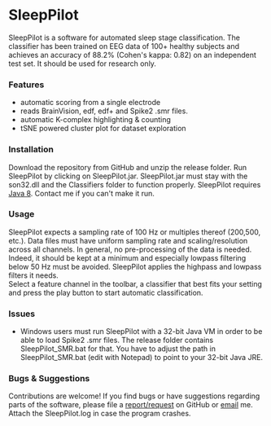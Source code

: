 # SleepPilot #

SleepPilot is a software for automated sleep stage classification. 
The classifier has been trained on EEG data of 100+ healthy subjects and achieves an accuracy of 88.2% (Cohen's kappa: 0.82) on an independent test set. 
It should be used for research only. 

### Features ###
* automatic scoring from a single electrode
* reads BrainVision, edf, edf+ and Spike2 .smr files.
* automatic K-complex highlighting & counting
* tSNE powered cluster plot for dataset exploration 
 
### Installation ###
Download the repository from GitHub and unzip the release folder. Run SleepPilot by clicking on SleepPilot.jar.
SleepPilot.jar must stay with the son32.dll and the Classifiers folder to function properly.
SleepPilot requires [Java 8](http://www.oracle.com/technetwork/java/javase/downloads/jre8-downloads-2133155.html).
Contact me if you can't make it run.

### Usage ###
SleepPilot expects a sampling rate of 100 Hz or multiples thereof (200,500, etc.). 
Data files must have uniform sampling rate and scaling/resolution across all channels.
In general, no pre-processing of the data is needed. 
Indeed, it should be kept at a minimum and especially lowpass filtering below 50 Hz must be avoided. 
SleepPilot applies the highpass and lowpass filters it needs.  
Select a feature channel in the toolbar, a classifier that best fits your setting and press the play button to start automatic classification.

### Issues ###
* Windows users must run SleepPilot with a 32-bit Java VM in order to be able to load Spike2 .smr files. The release folder contains SleepPilot_SMR.bat for that. You have to adjust the path in SleepPilot_SMR.bat (edit with Notepad) to point to your 32-bit Java JRE.
 

### Bugs & Suggestions ###
Contributions are welcome!
If you find bugs or have suggestions regarding parts of the software, please file a [report/request](https://github.com/xuser/SleepPilot/issues) on GitHub or [email](weigenand@inb.uni-luebeck.de) me.
Attach the SleepPilot.log in case the program crashes.

